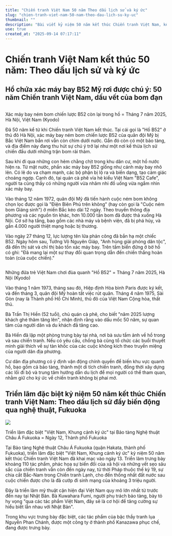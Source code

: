 ```yaml
---
title: "Chiến tranh Việt Nam 50 năm Theo dấu lịch sử và ký ức"
slug: "chien-tranh-viet-nam-50-nam-theo-dau-lich-su-ky-uc"
thumbnail: ""
description: "Bài viết kỷ niệm 50 năm kết thúc Chiến tranh Việt Nam, kể về Hồ B52 ở Hà Nội và triển lãm nghệ thuật 'Việt Nam, Khung cảnh ký ức' tại Fukuoka, Nhật Bản."
use: true
created_at: "2025-09-14 07:17:11"
---
```


# Chiến tranh Việt Nam kết thúc 50 năm: Theo dấu lịch sử và ký ức

## Hồ chứa xác máy bay B52 Mỹ rơi được chú ý: 50 năm Chiến tranh Việt Nam, dấu vết của bom đạn

![]()

Xác máy bay ném bom chiến lược B52 còn lại trong hồ = Tháng 7 năm 2025, Hà Nội, Việt Nam (Kyodo)

Đã 50 năm kể từ khi Chiến tranh Việt Nam kết thúc. Tại cái gọi là "Hồ B52" ở thủ đô Hà Nội, xác máy bay ném bom chiến lược B52 của quân đội Mỹ bị Bắc Việt Nam bắn rơi vẫn còn chìm dưới nước. Gần đó còn có một bảo tàng, và địa điểm này đang thu hút sự chú ý trở lại như một nơi kế thừa lịch sử chiến đấu dưới những trận bom rải thảm.

Sau khi đi qua những con hẻm chằng chịt trong khu dân cư, một hồ nước hiện ra. Từ mặt nước, phần xác máy bay B52 giống như cánh máy bay nhô lên. Có lẽ do va chạm mạnh, các bộ phận bị lộ ra và biến dạng, tạo cảm giác choáng ngợp. Cạnh đó, tại quán cà phê vỉa hè kiểu Việt Nam "B52 Cafe", người ta cũng thấy có những người vừa nhâm nhi đồ uống vừa ngắm nhìn xác máy bay.

Vào tháng 12 năm 1972, quân đội Mỹ đã tiến hành cuộc ném bom không chọn lọc được gọi là "Điện Biên Phủ trên không" (hay còn gọi là "Cuộc ném bom Giáng sinh") ở miền Bắc kéo dài 12 ngày. Theo truyền thông địa phương và các nguồn tin khác, hơn 10.000 tấn bom đã được thả xuống Hà Nội. Cơ sở hạ tầng, bao gồm các nhà máy và bệnh viện, đã bị phá hủy, và gần 4.000 người thiệt mạng hoặc bị thương.

Vào ngày 27 tháng 12, lực lượng tên lửa phản công đã bắn hạ một chiếc B52. Ngày hôm sau, Tướng Võ Nguyên Giáp, "Anh hùng giải phóng dân tộc", đã đến thị sát và chỉ thị bảo tồn xác máy bay. Trên tấm biển đứng ở bờ hồ có ghi: "Đã mang lại một sự thay đổi quan trọng dẫn đến chiến thắng hoàn toàn (của cuộc chiến)."

![]()

Những đứa trẻ Việt Nam chơi đùa quanh "Hồ B52" = Tháng 7 năm 2025, Hà Nội (Kyodo)

Vào tháng 1 năm 1973, tháng sau đó, Hiệp định Hòa bình Paris được ký kết, và đến tháng 3, quân đội Mỹ hoàn tất việc rút quân. Tháng 4 năm 1975, Sài Gòn (nay là Thành phố Hồ Chí Minh), thủ đô của Việt Nam Cộng hòa, thất thủ.

Bà Trần Thị Hiền (52 tuổi), chủ quán cà phê, cho biết "năm 2025 lượng khách ghé thăm tăng lên", nhận định rằng vào dấu mốc 50 năm, sự quan tâm của người dân và du khách đã tăng cao.

Bà Hiền đã lập một phòng trưng bày tại nhà, nơi bà sưu tầm ảnh về hồ trong và sau chiến tranh. Nếu có yêu cầu, chồng bà cũng tổ chức các buổi thuyết minh giải thích về sự tàn khốc của các cuộc không kích theo truyền miệng của người dân địa phương.

Cư dân địa phương có ý định vận động chính quyền để biến khu vực quanh hồ, bao gồm cả bảo tàng, thành một di tích chiến tranh, đồng thời xây dựng các lối đi bộ và trung tâm hướng dẫn du lịch để mọi người có thể tham quan, nhằm giữ cho ký ức về chiến tranh không bị phai mờ.

## Triển lãm đặc biệt kỷ niệm 50 năm kết thúc Chiến tranh Việt Nam: Theo dấu lịch sử đầy biến động qua nghệ thuật, Fukuoka

![](/images/20250913-00000052-kyodonews-000-3-view.webp)

Triển lãm đặc biệt "Việt Nam, Khung cảnh ký ức" tại Bảo tàng Nghệ thuật Châu Á Fukuoka = Ngày 12, Thành phố Fukuoka

Tại Bảo tàng Nghệ thuật Châu Á Fukuoka (quận Hakata, thành phố Fukuoka), triển lãm đặc biệt "Việt Nam, Khung cảnh ký ức" kỷ niệm 50 năm kết thúc Chiến tranh Việt Nam đã khai mạc vào ngày 13. Triển lãm trưng bày khoảng 110 tác phẩm, phác họa sự biến đổi của xã hội và những vết sẹo sâu sắc của chiến tranh vẫn còn đến ngày nay, từ thời Pháp thuộc thế kỷ 19, sự chia cắt Bắc-Nam trong Chiến tranh Lạnh, cho đến thống nhất đất nước sau cuộc chiến được cho là đã cướp đi sinh mạng của khoảng 3 triệu người.

Đây là triển lãm mỹ thuật cận hiện đại Việt Nam quy mô lớn nhất từ trước đến nay tại Nhật Bản. Bà Kuwahara Fumi, người phụ trách bảo tàng, bày tỏ hy vọng "qua các tác phẩm Việt Nam, đây sẽ là cơ hội để tăng cường sự hiểu biết lẫn nhau với Nhật Bản".

Trong khu vực trưng bày đặc biệt, các tác phẩm của bậc thầy tranh lụa Nguyễn Phan Chánh, được một công ty ở thành phố Kanazawa phục chế, đang được trưng bày.